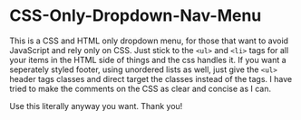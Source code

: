 # CSS-Only-Dropdown-Nav-Menu
This is a CSS and HTML only dropdown menu, for those that want to avoid JavaScript and rely only on CSS. Just stick to the `<ul>` and `<li>` tags for all your items in the HTML side of things and the css handles it. If you want a seperately styled footer, using unordered lists as well, just give the `<ul>` header tags classes and direct target the classes instead of the tags. I have tried to make the comments on the CSS as clear and concise as I can.
  
Use this literally anyway you want. Thank you!
